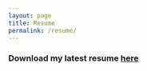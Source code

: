 ```yaml
---
layout: page
title: Resume
permalink: /resume/
---
```


### Download my latest resume [here](https://drive.google.com/file/d/10V9JPH-_MSCWnG_0unbBVBdA8l9agpSp/view?usp=sharing)
